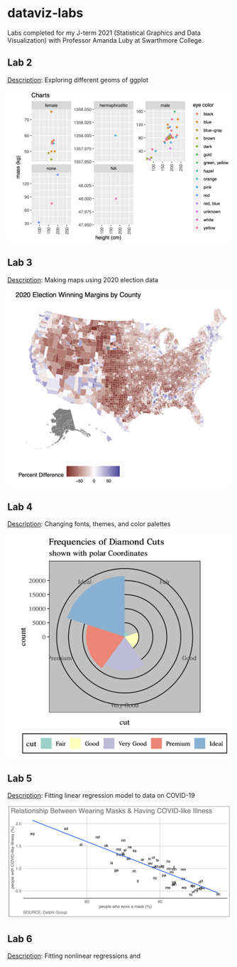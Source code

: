# dataviz-labs

Labs completed for my J-term 2021 (Statistical Graphics and Data Visualization) with Professor Amanda Luby at Swarthmore College.

## Lab 2

[Description](http://www.swarthmore.edu/NatSci/aluby1/stat041/Labs/Lab02.html): Exploring different geoms of ggplot

![](plots/lab02.png/)

## Lab 3

[Description](http://www.swarthmore.edu/NatSci/aluby1/stat041/Labs/Lab03.html): Making maps using 2020 election data

![](plots/lab03.png/)

## Lab 4

[Description](http://www.swarthmore.edu/NatSci/aluby1/stat041/Labs/Lab04.html): Changing fonts, themes, and color palettes

![](plots/lab04.png/)

## Lab 5

[Description](http://www.swarthmore.edu/NatSci/aluby1/stat041/Labs/Lab05-ols.html): Fitting linear regression model to data on COVID-19

![](plots/lab05.png/)

## Lab 6

[Description](http://www.swarthmore.edu/NatSci/aluby1/stat041/Labs/Lab06-nonlinear.html): Fitting nonlinear regressions and